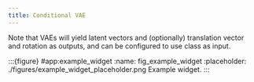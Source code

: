 ```yaml
---
title: Conditional VAE
---
```




Note that VAEs will yield latent vectors and (optionally) translation vector and rotation as outputs, and can be configured to use class as input.

:::{figure} #app:example_widget
:name: fig_example_widget
:placeholder: ./figures/example_widget_placeholder.png
Example widget.
:::